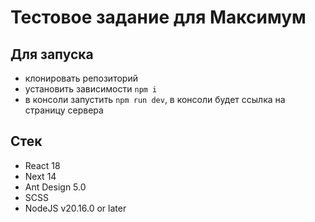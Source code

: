 # Тестовое задание для Максимум

## Для запуска

* клонировать репозиторий
* установить зависимости `npm i`
* в консоли запустить `npm run dev`, в консоли будет ссылка на страницу сервера

## Стек

* React 18
* Next 14
* Ant Design 5.0
* SCSS
* NodeJS v20.16.0 or later
